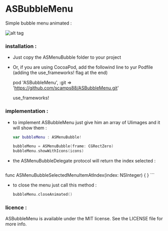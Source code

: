 # ASBubbleMenu

Simple bubble menu animated :


![alt tag](https://github.com/scamps88/ASBubbleMenu/blob/master/README/animated.gif)


### installation :

- Just copy the ASMenuBubble folder to your project
- Or, if you are using CocoaPod, add the followind line to yur Podfile (adding the use_frameworks! flag at the end)

    pod 'ASBubbleMenu', :git => 'https://github.com/scamps88/ASBubbleMenu.git'

    use_frameworks!
    
### implementation :

- to implement ASBubbleMenu just give him an array of UIimages and it will show them :
    ```swift
    var bubbleMenu : ASMenuBubble!

    bubbleMenu = ASMenuBubble(frame: CGRectZero)
    bubbleMenu.showWithIcons(icons)
    ```

- the ASMenuBubbleDelegate protocol will return the index selected :
    ```swift
func ASMenuBubbleSelectedMenuItemAtIndex(index: NSInteger) {
}
    ```

- to close the menu just call this method :
    ```swift
    bubbleMenu.closeAnimated()
    ```


### licence :

ASBubbleMenu is available under the MIT license. See the LICENSE file for more info.
